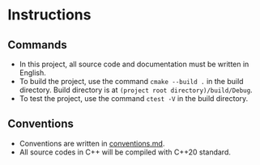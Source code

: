 # Instructions

## Commands

- In this project, all source code and documentation must be written in English.
- To build the project, use the command `cmake --build .` in the build directory.
  Build directory is at `(project root directory)/build/Debug`.
- To test the project, use the command `ctest -V` in the build directory.

## Conventions

- Conventions are written in [conventions.md](../doc/sphinx/src/conventions.md).
- All source codes in C++ will be compiled with C++20 standard.
